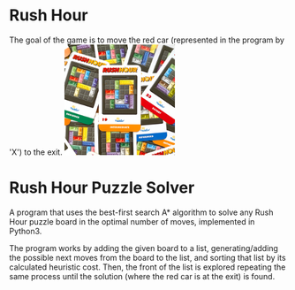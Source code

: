 # Rush Hour
The goal of the game is to move the red car (represented in the program by 'X') to the exit.
<img src="rushhourcards.png" width="200px">

# Rush Hour Puzzle Solver
A program that uses the best-first search A* algorithm to solve any Rush Hour puzzle board in the optimal number of moves, implemented in Python3. 

The program works by adding the given board to a list, generating/adding the possible next moves from the board to the list, and sorting that list by its calculated heuristic cost. Then, the front of the list is explored repeating the same process until the solution (where the red car is at the exit) is found.
